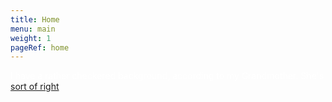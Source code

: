 ```yaml
---
title: Home
menu: main
weight: 1
pageRef: home
---
```


<p style="color: white">I have a rather checkered background, according to my Grandmother. She's <a href="about">sort of right</a>.</p>
